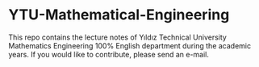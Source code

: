# YTU-Mathematical-Engineering
This repo contains the lecture notes of Yıldız Technical University Mathematics Engineering 100% English department during the academic years. If you would like to contribute, please send an e-mail.
